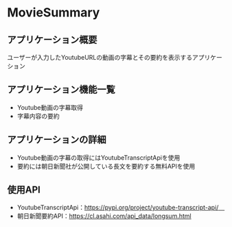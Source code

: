 # MovieSummary
## アプリケーション概要
ユーザーが入力したYoutubeURLの動画の字幕とその要約を表示するアプリケーション
## アプリケーション機能一覧
- Youtube動画の字幕取得
- 字幕内容の要約
## アプリケーションの詳細
- Youtube動画の字幕の取得にはYoutubeTranscriptApiを使用
- 要約には朝日新聞社が公開している長文を要約する無料APIを使用
## 使用API
- YoutubeTranscriptApi：https://pypi.org/project/youtube-transcript-api/　
- 朝日新聞要約API：https://cl.asahi.com/api_data/longsum.html

